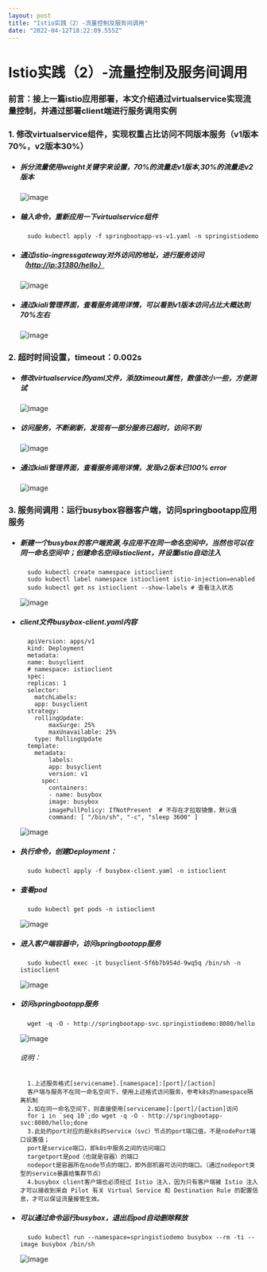 ```yaml
---
layout: post
title: "Istio实践（2）-流量控制及服务间调用"
date: "2022-04-12T18:22:09.555Z"
---
```

Istio实践（2）-流量控制及服务间调用
=====================

### 前言：接上一篇istio应用部署，本文介绍通过virtualservice实现流量控制，并通过部署client端进行服务调用实例

### 1\. 修改virtualservice组件，实现权重占比访问不同版本服务（v1版本70%，v2版本30%）

*   ##### 拆分流量使用weight关键字来设置，70%的流量走v1版本,30%的流量走v2版本
    
    ![image](https://img2022.cnblogs.com/blog/248637/202204/248637-20220410160640170-1096476487.png)
*   ##### 输入命令，重新应用一下virtualservice组件
    
          sudo kubectl apply -f springbootapp-vs-v1.yaml -n springistiodemo
        
    
*   ##### 通过istio-ingressgateway对外访问的地址，进行服务访问（[http://ip:31380/hello）](http://ip:31380/hello%EF%BC%89)
    
    ![image](https://img2022.cnblogs.com/blog/248637/202204/248637-20220410161818823-1596225825.png)
*   ##### 通过kiali管理界面，查看服务调用详情，可以看到v1版本访问占比大概达到70%左右
    
    ![image](https://img2022.cnblogs.com/blog/248637/202204/248637-20220410162114697-2051851130.png)

### 2\. 超时时间设置，timeout：0.002s

*   ##### 修改virtualservice的yaml文件，添加timeout属性，数值改小一些，方便测试
    
    ![image](https://img2022.cnblogs.com/blog/248637/202204/248637-20220410163817058-574867242.png)
*   ##### 访问服务，不断刷新，发现有一部分服务已超时，访问不到
    
    ![image](https://img2022.cnblogs.com/blog/248637/202204/248637-20220410163909407-760024098.png)
*   ##### 通过kiali管理界面，查看服务调用详情，发现v2版本已100% error
    
    ![image](https://img2022.cnblogs.com/blog/248637/202204/248637-20220410164005417-1246953078.png)

### 3\. 服务间调用：运行busybox容器客户端，访问springbootapp应用服务

*   ##### 新建一个busybox的客户端资源,与应用不在同一命名空间中，当然也可以在同一命名空间中；创建命名空间istioclient，并设置istio自动注入
    
          sudo kubectl create namespace istioclient
          sudo kubectl label namespace istioclient istio-injection=enabled
          sudo kubectl get ns istioclient --show-labels # 查看注入状态
        
    
    ![image](https://img2022.cnblogs.com/blog/248637/202204/248637-20220412204721023-417785025.png)
    
*   ##### client文件busybox-client.yaml内容
    
          apiVersion: apps/v1
          kind: Deployment
          metadata:
          name: busyclient
          # namespace: istioclient
          spec:
          replicas: 1
          selector:
          	matchLabels:
          	app: busyclient
          strategy:
          	rollingUpdate:
        		maxSurge: 25%
        		maxUnavailable: 25%
          	type: RollingUpdate
          template:
          	metadata:
        		labels:
          		app: busyclient
          		version: v1
              spec:
                containers:
        		- name: busybox
          		image: busybox
          		imagePullPolicy: IfNotPresent  # 不存在才拉取镜像，默认值
          		command: [ "/bin/sh", "-c", "sleep 3600" ]
        
    
    ![image](https://img2022.cnblogs.com/blog/248637/202204/248637-20220412210313629-289606060.png)
    
*   ##### 执行命令，创建Deployment：
    
          sudo kubectl apply -f busybox-client.yaml -n istioclient
        
    
*   ##### 查看pod
    
          sudo kubectl get pods -n istioclient
        
    
    ![image](https://img2022.cnblogs.com/blog/248637/202204/248637-20220412210912799-1779710276.png)
    
*   ##### 进入客户端容器中，访问springbootapp服务
    
          sudo kubectl exec -it busyclient-5f6b7b954d-9wq5q /bin/sh -n istioclient
        
    
    ![image](https://img2022.cnblogs.com/blog/248637/202204/248637-20220412210927724-1487642762.png)
    
*   ##### 访问springbootapp服务
    
          wget -q -O - http://springbootapp-svc.springistiodemo:8080/hello
        
    
    ![image](https://img2022.cnblogs.com/blog/248637/202204/248637-20220412212017918-676093656.png)
    
    ###### 说明：
    
          1.上述服务格式[servicename].[namespace]:[port]/[action]
          客户端与服务不在同一命名空间下，使用上述格式访问服务，参考k8s的namespace隔离机制
          2.如在同一命名空间下，则直接使用[servicename]:[port]/[action]访问
          for i in `seq 10`;do wget -q -O - http://springbootapp-svc:8080/hello;done
          3.此处的port对应的是k8s的service（svc）节点的port端口值，不是nodePort端口设置值；
          port是service端口，即k8s中服务之间的访问端口
          targetport是pod（也就是容器）的端口
          nodeport是容器所在node节点的端口，即外部机器可访问的端口。（通过nodeport类型的service暴露给集群节点）
          4.busybox client客户端也必须经过 Istio 注入，因为只有客户端被 Istio 注入才可以接收到来自 Pilot 有关 Virtual Service 和 Destination Rule 的配置信息，才可以保证流量接管生效。
        
    
*   ##### 可以通过命令运行busybox，退出后pod自动删除释放
    
          sudo kubectl run --namespace=springistiodemo busybox --rm -ti --image busybox /bin/sh
        
    
    ![image](https://img2022.cnblogs.com/blog/248637/202204/248637-20220412213616290-920749428.png)
